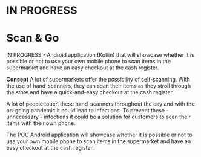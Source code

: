 # IN PROGRESS
# Scan & Go
IN PROGRESS - Android application (Kotlin) that will showcase whether it is possible or not to use your own mobile phone to scan items in the supermarket and have an easy checkout at the cash register.

**Concept**
A lot of supermarkets offer the possibility of self-scanning. With the use of hand-scanners, they can scan their items as they stroll through the store and have a quick-and-easy checkout at the cash register. 

A lot of people touch these hand-scanners throughout the day and with the on-going pandemic it could lead to infections. To prevent these - unnecessary - infections it could be a solution for customers to scan their items with their own phone. 

The POC Android application will showcase whether it is possible or not to use your own mobile phone to scan items in the supermarket and have an easy checkout at the cash register.
